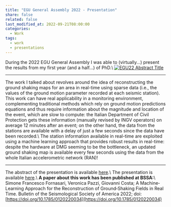 ```yaml
---
title: "EGU General Assembly 2022 - Presentation"
share: false
related: false
last_modified_at: 2022-09-21T08:00:00
categories:
  - Work
tags:
  - work
  - presentations
---
```


During the 2022 EGU General Assembly I was able to (virtually...) present the results from my first year (and a half...) of PhD.\\
<a href="https://doi.org/10.5194/egusphere-egu22-2673" rel="some text">![EGU22 Abstract Title](/assets/img/egu22.PNG "EGU22 Abstract Title")</a>

---

The work I talked about revolves around the idea of reconstructing the ground shaking maps for an area in real-time using sparse data (i.e., the values of the ground motion parameter recorded at each seismic station).
This work can have real applicability in a monitoring environment, complementing traditional methods which rely on ground motion predictions equations and thus require information about the magnitude and location of the event, which are slow to compute: the Italian Department of Civil Protection gets these information (manually revised by INGV operators) on average 12 minutes after an event; on the other hand, the data from the stations are available with a delay of just a few seconds since the data have been  recorded.\\
The station information available in real-time are exploited using a machine learning approach that provides robust results in real-time: despite the hardware at DMG seeming to be the bottleneck, an updated ground shaking map is available every few seconds using the data from the whole Italian accelerometric network (RAN)!

---

The abstract of the presentation  is available [here](https://doi.org/10.5194/egusphere-egu22-2673).\\
The presentation is available [here](https://sffornasari.github.io/presentations/egu22/).\\
**A paper about this work has been published at BSSA:**\\
Simone Francesco Fornasari, Veronica Pazzi, Giovanni Costa; A Machine‐Learning Approach for the Reconstruction of Ground‐Shaking Fields in Real Time. Bulletin of the Seismological Society of America 2022; doi: [https://doi.org/10.1785/0120220034](https://doi.org/10.1785/0120220034)


